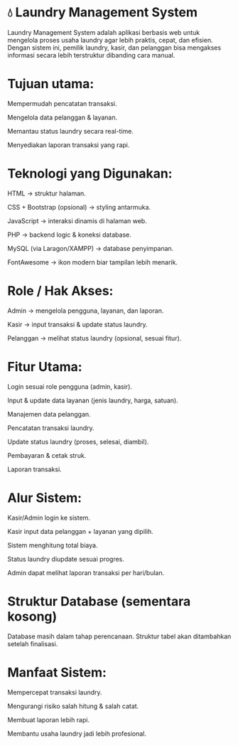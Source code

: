 # 💧 Laundry Management System


Laundry Management System adalah aplikasi berbasis web untuk mengelola proses usaha laundry agar lebih praktis, cepat, dan efisien.
Dengan sistem ini, pemilik laundry, kasir, dan pelanggan bisa mengakses informasi secara lebih terstruktur dibanding cara manual.


# Tujuan utama:

Mempermudah pencatatan transaksi.

Mengelola data pelanggan & layanan.

Memantau status laundry secara real-time.

Menyediakan laporan transaksi yang rapi.



# Teknologi yang Digunakan:

HTML → struktur halaman.

CSS + Bootstrap (opsional) → styling antarmuka.

JavaScript → interaksi dinamis di halaman web.

PHP → backend logic & koneksi database.

MySQL (via Laragon/XAMPP) → database penyimpanan.

FontAwesome → ikon modern biar tampilan lebih menarik.


# Role / Hak Akses:

Admin → mengelola pengguna, layanan, dan laporan.

Kasir → input transaksi & update status laundry.

Pelanggan → melihat status laundry (opsional, sesuai fitur).


# Fitur Utama:

Login sesuai role pengguna (admin, kasir).

Input & update data layanan (jenis laundry, harga, satuan).

Manajemen data pelanggan.

Pencatatan transaksi laundry.

Update status laundry (proses, selesai, diambil).

Pembayaran & cetak struk.

Laporan transaksi.


# Alur Sistem:

Kasir/Admin login ke sistem.

Kasir input data pelanggan + layanan yang dipilih.

Sistem menghitung total biaya.

Status laundry diupdate sesuai progres.

Admin dapat melihat laporan transaksi per hari/bulan.


# Struktur Database (sementara kosong)

Database masih dalam tahap perencanaan. Struktur tabel akan ditambahkan setelah finalisasi.

# Manfaat Sistem:


Mempercepat transaksi laundry.

Mengurangi risiko salah hitung & salah catat.

Membuat laporan lebih rapi.

Membantu usaha laundry jadi lebih profesional.
